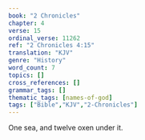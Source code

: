 ```yaml
---
book: "2 Chronicles"
chapter: 4
verse: 15
ordinal_verse: 11262
ref: "2 Chronicles 4:15"
translation: "KJV"
genre: "History"
word_count: 7
topics: []
cross_references: []
grammar_tags: []
thematic_tags: [names-of-god]
tags: ["Bible","KJV","2-Chronicles"]
---
```

One sea, and twelve oxen under it.
